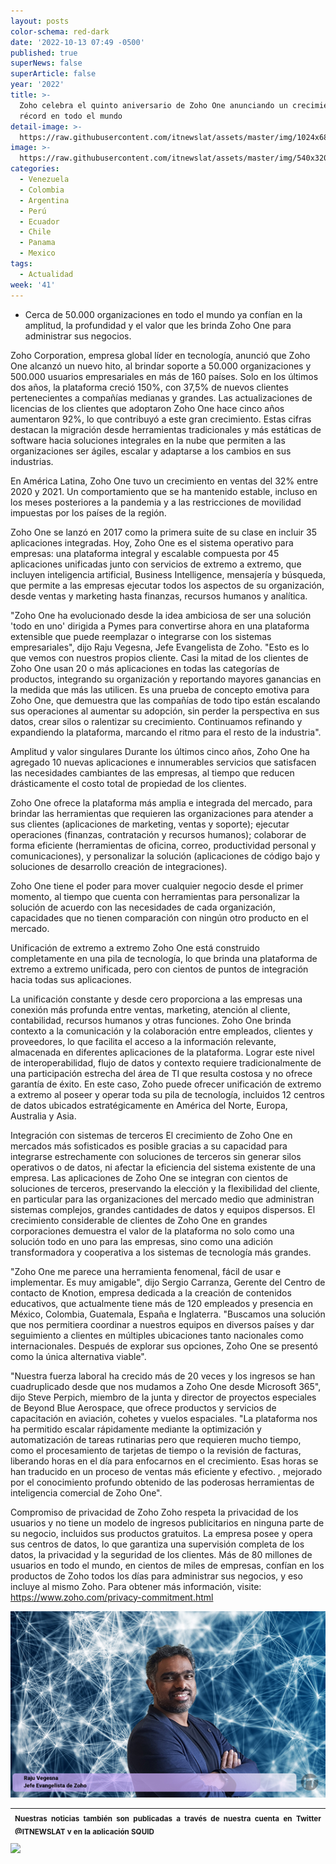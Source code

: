 ```yaml
---
layout: posts
color-schema: red-dark
date: '2022-10-13 07:49 -0500'
published: true
superNews: false
superArticle: false
year: '2022'
title: >-
  Zoho celebra el quinto aniversario de Zoho One anunciando un crecimiento
  récord en todo el mundo
detail-image: >-
  https://raw.githubusercontent.com/itnewslat/assets/master/img/1024x680/Raju-Vegesna-g.jpg
image: >-
  https://raw.githubusercontent.com/itnewslat/assets/master/img/540x320/Raju-Vegesna-p.jpg
categories:
  - Venezuela
  - Colombia
  - Argentina
  - Perú
  - Ecuador
  - Chile
  - Panama
  - Mexico
tags:
  - Actualidad
week: '41'
---
```

- Cerca de 50.000 organizaciones en todo el mundo ya confían en la amplitud, la profundidad y el valor que les brinda Zoho One para administrar sus negocios.

Zoho Corporation, empresa global líder en tecnología, anunció que Zoho One alcanzó un nuevo hito, al brindar soporte a 50.000 organizaciones y 500.000 usuarios empresariales en más de 160 países. Solo en los últimos dos años, la plataforma creció 150%, con 37,5% de nuevos clientes pertenecientes a compañías medianas y grandes. Las actualizaciones de licencias de los clientes que adoptaron Zoho One hace cinco años aumentaron 92%, lo que contribuyó a este gran crecimiento. Estas cifras destacan la migración desde herramientas tradicionales y más estáticas de software hacia soluciones integrales en la nube que permiten a las organizaciones ser ágiles, escalar y adaptarse a los cambios en sus industrias. 

En América Latina, Zoho One tuvo un crecimiento en ventas del 32% entre 2020 y 2021. Un comportamiento que se ha mantenido estable, incluso en los meses posteriores a la pandemia y a las restricciones de movilidad impuestas por los países de la región. 

Zoho One se lanzó en 2017 como la primera suite de su clase en incluir 35 aplicaciones integradas. Hoy, Zoho One es el sistema operativo para empresas: una plataforma integral y escalable compuesta por 45 aplicaciones unificadas junto con servicios de extremo a extremo, que incluyen inteligencia artificial, Business Intelligence, mensajería y búsqueda, que permite a las empresas ejecutar todos los aspectos de su organización, desde ventas y marketing hasta finanzas, recursos humanos y analítica.

"Zoho One ha evolucionado desde la idea ambiciosa de ser una solución 'todo en uno' dirigida a Pymes para convertirse ahora en una plataforma extensible que puede reemplazar o integrarse con los sistemas empresariales", dijo Raju Vegesna, Jefe Evangelista de Zoho. "Esto es lo que vemos con nuestros propios cliente. Casi la mitad de los clientes de Zoho One usan 20 o más aplicaciones en todas las categorías de productos, integrando su organización y reportando mayores ganancias en la medida que más las utilicen. Es una prueba de concepto emotiva para Zoho One, que demuestra que las compañías de todo tipo están escalando sus operaciones al aumentar su adopción, sin perder la perspectiva en sus datos, crear silos o ralentizar su crecimiento. Continuamos refinando y expandiendo la plataforma, marcando el ritmo para el resto de la industria".

Amplitud y valor singulares
Durante los últimos cinco años, Zoho One ha agregado 10 nuevas aplicaciones e innumerables servicios que satisfacen las necesidades cambiantes de las empresas, al tiempo que reducen drásticamente el costo total de propiedad de los clientes. 

Zoho One ofrece la plataforma más amplia e integrada del mercado, para brindar las herramientas que requieren las organizaciones para atender a sus clientes (aplicaciones de marketing, ventas y soporte); ejecutar operaciones (finanzas, contratación y recursos humanos); colaborar de forma eficiente (herramientas de oficina, correo, productividad personal y comunicaciones), y personalizar la solución (aplicaciones de código bajo y soluciones de desarrollo creación de integraciones). 

Zoho One tiene el poder para mover cualquier negocio desde el primer momento, al tiempo que cuenta con herramientas para personalizar la solución de acuerdo con las necesidades de cada organización, capacidades que no tienen comparación con ningún otro producto en el mercado.

Unificación de extremo a extremo
Zoho One está construido completamente en una pila de tecnología, lo que brinda una plataforma de extremo a extremo unificada, pero con cientos de puntos de integración hacia todas sus aplicaciones.

La unificación constante y desde cero proporciona a las empresas una conexión más profunda entre ventas, marketing, atención al cliente, contabilidad, recursos humanos y otras funciones. Zoho One brinda contexto a la comunicación y la colaboración entre empleados, clientes y proveedores, lo que facilita el acceso a la información relevante, almacenada en diferentes aplicaciones de la plataforma. Lograr este nivel de interoperabilidad, flujo de datos y contexto requiere tradicionalmente de una participación estrecha del área de TI que resulta costosa y no ofrece garantía de éxito. En este caso, Zoho puede ofrecer unificación de extremo a extremo al poseer y operar toda su pila de tecnología, incluidos 12 centros de datos ubicados estratégicamente en América del Norte, Europa, Australia y Asia.

Integración con sistemas de terceros
El crecimiento de Zoho One en mercados más sofisticados es posible gracias a su capacidad para integrarse estrechamente con soluciones de terceros sin generar silos operativos o de datos, ni afectar la eficiencia del sistema existente de una empresa. Las aplicaciones de Zoho One se integran con cientos de soluciones de terceros, preservando la elección y la flexibilidad del cliente, en particular para las organizaciones del mercado medio que administran sistemas complejos, grandes cantidades de datos y equipos dispersos. El crecimiento considerable de clientes de Zoho One en grandes corporaciones demuestra el valor de la plataforma no solo como una solución todo en uno para las empresas, sino como una adición transformadora y cooperativa a los sistemas de tecnología más grandes.

"Zoho One me parece una herramienta fenomenal, fácil de usar e implementar. Es muy amigable", dijo Sergio Carranza, Gerente del Centro de contacto de Knotion, empresa dedicada a la creación de contenidos educativos, que actualmente tiene más de 120 empleados y presencia en México, Colombia, Guatemala, España e Inglaterra. "Buscamos una solución que nos permitiera coordinar a nuestros equipos en diversos países y dar seguimiento a clientes en múltiples ubicaciones tanto nacionales como internacionales. Después de explorar sus opciones, Zoho One se presentó como la única alternativa viable".

"Nuestra fuerza laboral ha crecido más de 20 veces y los ingresos se han cuadruplicado desde que nos mudamos a Zoho One desde Microsoft 365", dijo Steve Perpich, miembro de la junta y director de proyectos especiales de Beyond Blue Aerospace, que ofrece productos y servicios de capacitación en aviación, cohetes y vuelos espaciales. "La plataforma nos ha permitido escalar rápidamente mediante la optimización y automatización de tareas rutinarias pero que requieren mucho tiempo, como el procesamiento de tarjetas de tiempo o la revisión de facturas, liberando horas en el día para enfocarnos en el crecimiento. Esas horas se han traducido en un proceso de ventas más eficiente y efectivo. , mejorado por el conocimiento profundo obtenido de las poderosas herramientas de inteligencia comercial de Zoho One". 

Compromiso de privacidad de Zoho 
Zoho respeta la privacidad de los usuarios y no tiene un modelo de ingresos publicitarios en ninguna parte de su negocio, incluidos sus productos gratuitos. La empresa posee y opera sus centros de datos, lo que garantiza una supervisión completa de los datos, la privacidad y la seguridad de los clientes. Más de 80 millones de usuarios en todo el mundo, en cientos de miles de empresas, confían en los productos de Zoho todos los días para administrar sus negocios, y eso incluye al mismo Zoho. Para obtener más información, visite: https://www.zoho.com/privacy-commitment.html

![](https://raw.githubusercontent.com/itnewslat/assets/master/img/540x320/Raju-Vegesna-p.jpg)

<table style="height: 42px;" width="569">
<tbody>
<tr>
<td style="text-align: justify;"><sub><strong>Nuestras noticias también son publicadas a través de nuestra cuenta en Twitter <a href="https://twitter.com/itnewslat?lang=es">@ITNEWSLAT</a> y en la aplicación <a href="https://squidapp.co/en/">SQUID</a></strong></sub></td>
</tr>
</tbody>
</table>

<img src="https://tracker.metricool.com/c3po.jpg?hash=56f88a41e39ab42c063cc51676587a04"/>